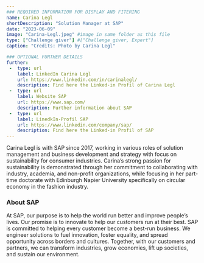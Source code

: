 ```yaml
---
### REQUIRED INFORMATION FOR DISPLAY AND FITERING
name: Carina Legl
shortDescription: "Solution Manager at SAP"
date: "2023-06-09"
image: "Carina-Legl.jpeg" #image in same folder as this file
type: ["Challenge giver"] #["Challenge giver, Expert"]
caption: "Credits: Photo by Carina Legl"

### OPTIONAL FURTHER DETAILS
further:
 -  type: url
    label: LinkedIn Carina Legl
    url: https://www.linkedin.com/in/carinalegl/
    description: Find here the Linked-in Profil of Carina Legl
 -  type: url
    label: Website SAP
    url: https://www.sap.com/
    description: Further information about SAP
 -  type: url
    label: LinedkIn-Profil SAP
    url: https://www.linkedin.com/company/sap/
    description: Find here the Linked-in Profil of SAP
---
```


Carina Legl is with SAP since 2017, working in various roles of solution management and business development and strategy with focus on sustainability for consumer industries. Carina’s strong passion for sustainability is demonstrated through her commitment to collaborating with industry, academia, and non-profit organizations, while focusing in her part-time doctorate with Edinburgh Napier University specifically on circular economy in the fashion industry.

### About SAP

At SAP, our purpose is to help the world run better and improve people’s lives. Our promise is to innovate to help our customers run at their best. SAP is committed to helping every customer become a best-run business. We engineer solutions to fuel innovation, foster equality, and spread opportunity across borders and cultures. Together, with our customers and partners, we can transform industries, grow economies, lift up societies, and sustain our environment.